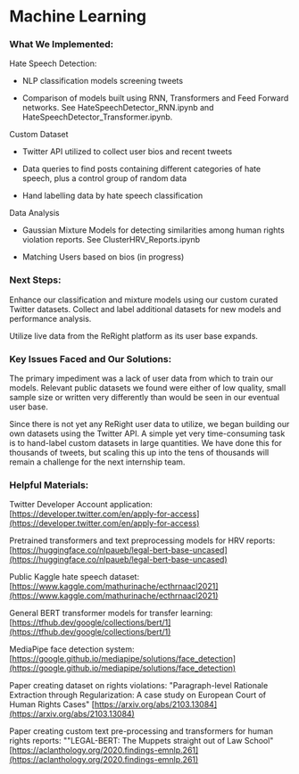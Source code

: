 # **Machine Learning**

### What We Implemented:

Hate Speech Detection:

- NLP classification models screening tweets

- Comparison of models built using RNN, Transformers and Feed Forward networks. See HateSpeechDetector_RNN.ipynb and HateSpeechDetector_Transformer.ipynb.

Custom Dataset

- Twitter API utilized to collect user bios and recent tweets

- Data queries to find posts containing different categories of hate speech, plus a control group of random data

- Hand labelling data by hate speech classification

Data Analysis

- Gaussian Mixture Models for detecting similarities among human rights violation reports. See ClusterHRV_Reports.ipynb

- Matching Users based on bios (in progress)

### Next Steps:

Enhance our classification and mixture models using our custom curated Twitter datasets. Collect and label additional datasets for new models and performance analysis.

Utilize live data from the ReRight platform as its user base expands.

### Key Issues Faced and Our Solutions:

The primary impediment was a lack of user data from which to train our models. Relevant public datasets we found were either of low quality, small sample size or written very differently than would be seen in our eventual user base. 

Since there is not yet any ReRight user data to utilize, we began building our own datasets using the Twitter API. A simple yet very time-consuming task is to hand-label custom datasets in large quantities. We have done this for thousands of tweets, but scaling this up into the tens of thousands will remain a challenge for the next internship team.

### Helpful Materials:

Twitter Developer Account application: 
[https://developer.twitter.com/en/apply-for-access](https://developer.twitter.com/en/apply-for-access)

Pretrained transformers and text preprocessing models for HRV reports:
[https://huggingface.co/nlpaueb/legal-bert-base-uncased](https://huggingface.co/nlpaueb/legal-bert-base-uncased)

Public Kaggle hate speech dataset:
[https://www.kaggle.com/mathurinache/ecthrnaacl2021](https://www.kaggle.com/mathurinache/ecthrnaacl2021)

General BERT transformer models for transfer learning:
[https://tfhub.dev/google/collections/bert/1](https://tfhub.dev/google/collections/bert/1)

MediaPipe face detection system: 
[https://google.github.io/mediapipe/solutions/face_detection](https://google.github.io/mediapipe/solutions/face_detection)

Paper creating dataset on rights violations: "Paragraph-level Rationale Extraction through Regularization: A case study on European Court of Human Rights Cases"
[https://arxiv.org/abs/2103.13084](https://arxiv.org/abs/2103.13084)

Paper creating custom text pre-processing and transformers for human rights reports:  ""LEGAL-BERT: The Muppets straight out of Law School" 
[https://aclanthology.org/2020.findings-emnlp.261](https://aclanthology.org/2020.findings-emnlp.261)
